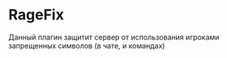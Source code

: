 # RageFix
Данный плагин защитит сервер от использования игроками запрещенных символов (в чате, и командах)
